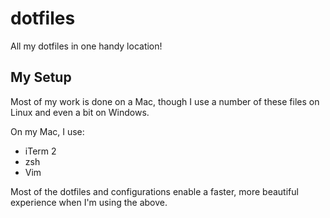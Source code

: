 # dotfiles
All my dotfiles in one handy location!

## My Setup
Most of my work is done on a Mac, though I use a number of these files on Linux and even a bit on Windows.

On my Mac, I use:
* iTerm 2
* zsh
* Vim

Most of the dotfiles and configurations enable a faster, more beautiful experience when I'm using the above.
